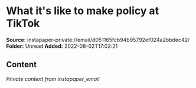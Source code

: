 # What it's like to make policy at TikTok

**Source:** instapaper-private://email/d051165fcb94b95792ef024a2bbdec42/
**Folder:** Unread
**Added:** 2022-08-02T17:02:21




## Content
*Private content from instapaper_email*
